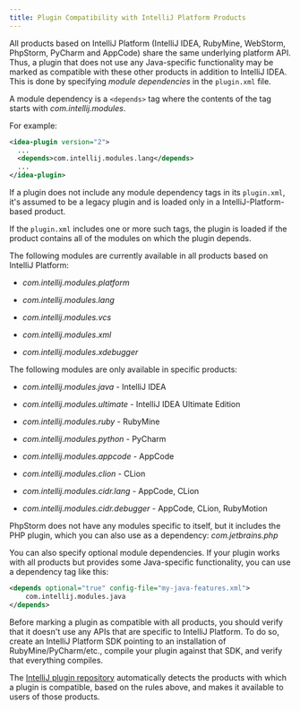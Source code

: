 ```yaml
---
title: Plugin Compatibility with IntelliJ Platform Products
---
```


<!--TODO link to sample_plugin file-->
All products based on IntelliJ Platform (IntelliJ IDEA, RubyMine, WebStorm, PhpStorm, PyCharm and AppCode) share the same underlying platform API. 
Thus, a plugin that does not use any Java-specific functionality may be marked as compatible with these other products in addition to IntelliJ IDEA.
This is done by specifying *module dependencies* in the `plugin.xml` file.

A module dependency is a ```<depends>``` tag where the contents of the tag starts with *com.intellij.modules*.
 
For example:

```xml
<idea-plugin version="2">
  ...
  <depends>com.intellij.modules.lang</depends>
  ...
</idea-plugin>
```

<!--TODO link to sample_plugin file--> 
If a plugin does not include any module dependency tags in its `plugin.xml`, it's assumed to be a legacy plugin and is loaded only in a IntelliJ-Platform-based product.

<!--TODO link to sample_plugin file--> 
If the `plugin.xml` includes one or more such tags, the plugin is loaded if the product contains all of the modules on which the plugin depends.

The following modules are currently available in all products based on IntelliJ Platform:

* *com.intellij.modules.platform*

* *com.intellij.modules.lang*

* *com.intellij.modules.vcs*

* *com.intellij.modules.xml*

* *com.intellij.modules.xdebugger*

The following modules are only available in specific products:

* *com.intellij.modules.java* \- IntelliJ IDEA

* *com.intellij.modules.ultimate* \- IntelliJ IDEA Ultimate Edition

* *com.intellij.modules.ruby* \- RubyMine

* *com.intellij.modules.python* \- PyCharm

* *com.intellij.modules.appcode* \- AppCode

* *com.intellij.modules.clion* \- CLion

* *com.intellij.modules.cidr.lang* \- AppCode, CLion

* *com.intellij.modules.cidr.debugger* \- AppCode, CLion, RubyMotion

PhpStorm does not have any modules specific to itself, but it includes the PHP plugin, which you can also use as a dependency: *com.jetbrains.php*

You can also specify optional module dependencies. 
If your plugin works with all products but provides some Java-specific functionality, you can use a dependency tag like this:

```xml
<depends optional="true" config-file="my-java-features.xml">
	com.intellij.modules.java
</depends>
```

Before marking a plugin as compatible with all products, you should verify that it doesn't use any APIs that are specific to IntelliJ Platform. To do so, create an IntelliJ Platform SDK pointing to an installation of RubyMine/PyCharm/etc., compile your plugin against that SDK, and verify that everything compiles.

The 
[IntelliJ plugin repository](http://plugins.jetbrains.com/)
automatically detects the products with which a plugin is compatible, based on the rules above, and makes it available to users of those products.
